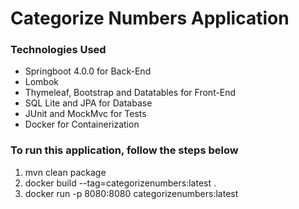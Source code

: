 <h1>Categorize Numbers Application</h1>

<h3>Technologies Used</h3>

<ul>
  <li>Springboot 4.0.0 for Back-End</li>
  <li>Lombok</li>
  <li>Thymeleaf, Bootstrap and Datatables for Front-End</li>
  <li>SQL Lite and JPA for Database</li>
  <li>JUnit and MockMvc for Tests</li>
  <li>Docker for Containerization</li>
 </ul>

<h3>To run this application, follow the steps below</h3>

<ol>
  <li>mvn clean package</li>
  <li>docker build --tag=categorizenumbers:latest .</li>
  <li>docker run -p 8080:8080 categorizenumbers:latest</li>
 </ol>


